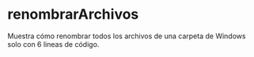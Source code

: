# renombrarArchivos
Muestra cómo renombrar todos los archivos de una carpeta de Windows solo con 6 lineas de código.
